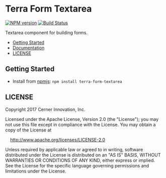 # Terra Form Textarea


[![NPM version](http://img.shields.io/npm/v/terra-form-textarea.svg)](https://www.npmjs.org/package/terra-form-textarea)
[![Build Status](https://travis-ci.org/cerner/terra-core.svg?branch=master)](https://travis-ci.org/cerner/terra-core)

Textarea component for building forms.

- [Getting Started](#getting-started)
- [Documentation](https://github.com/cerner/terra-core/tree/master/packages/terra-form-textarea/docs)
- [LICENSE](#license)

## Getting Started

- Install from [npmjs](https://www.npmjs.com): `npm install terra-form-textarea`

## LICENSE

Copyright 2017 Cerner Innovation, Inc.

Licensed under the Apache License, Version 2.0 (the "License"); you may not use this file except in compliance with the License. You may obtain a copy of the License at

&nbsp;&nbsp;&nbsp;&nbsp;http://www.apache.org/licenses/LICENSE-2.0

Unless required by applicable law or agreed to in writing, software distributed under the License is distributed on an "AS IS" BASIS, WITHOUT WARRANTIES OR CONDITIONS OF ANY KIND, either express or implied. See the License for the specific language governing permissions and limitations under the License.

